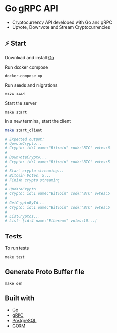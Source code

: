 # Go gRPC API
* Cryptocurrency API developed with Go and gRPC
* Upvote, Downvote and Stream Cryptocurrencies

## ⚡️ Start

Download and install [Go](https://go.dev/dl/)

Run docker compose
```
docker-compose up
```
Run seeds and migrations
```
make seed
```
Start the server
```
make start
```
In a new terminal, start the client
```bash
make start_client

# Expected output: 
# UpvoteCrypto...
# Crypto: id:1 name:"Bitcoin" code:"BTC" votes:6 
#
# DownvoteCrypto...
# Crypto: id:1 name:"Bitcoin" code:"BTC" votes:5 
#
# Start crypto streaming...
# Bitcoin Votes: 5...
# Finish crypto streaming
#
# UpdateCrypto...
# Crypto: id:1 name:"Bitcoin" code:"BTC" votes:5 
#
# GetCryptoById...
# Crypto: id:1 name:"Bitcoin" code:"BTC" votes:5 
#
# ListCryptos...
# List: [id:4 name:"Ethereum" votes:10...]
```
## Tests
To run tests
```
make test
```
## Generate Proto Buffer file
```
make gen
```
## Built with
- [Go](https://go.dev/)
- [gRPC](https://grpc.io/)
- [PostgreSQL](https://www.postgresql.org/)
- [GORM](https://gorm.io/index.html)
